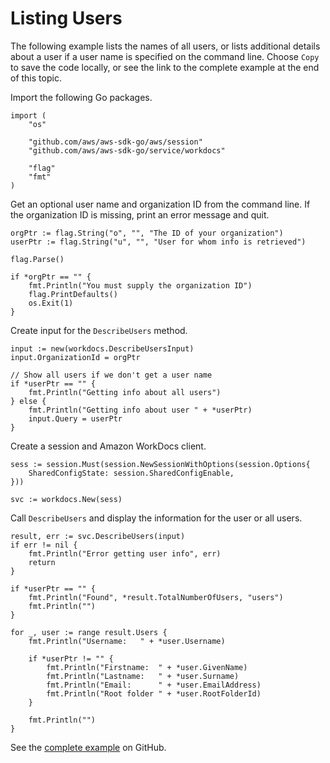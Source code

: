 # Listing Users<a name="wd-example-list-users"></a>

The following example lists the names of all users, or lists additional details about a user if a user name is specified on the command line\. Choose `Copy` to save the code locally, or see the link to the complete example at the end of this topic\.

Import the following Go packages\.

```
import (
    "os"

    "github.com/aws/aws-sdk-go/aws/session"
    "github.com/aws/aws-sdk-go/service/workdocs"

    "flag"
    "fmt"
)
```

Get an optional user name and organization ID from the command line\. If the organization ID is missing, print an error message and quit\.

```
orgPtr := flag.String("o", "", "The ID of your organization")
userPtr := flag.String("u", "", "User for whom info is retrieved")

flag.Parse()

if *orgPtr == "" {
    fmt.Println("You must supply the organization ID")
    flag.PrintDefaults()
    os.Exit(1)
}
```

Create input for the `DescribeUsers` method\.

```
input := new(workdocs.DescribeUsersInput)
input.OrganizationId = orgPtr

// Show all users if we don't get a user name
if *userPtr == "" {
    fmt.Println("Getting info about all users")
} else {
    fmt.Println("Getting info about user " + *userPtr)
    input.Query = userPtr
}
```

Create a session and Amazon WorkDocs client\.

```
sess := session.Must(session.NewSessionWithOptions(session.Options{
    SharedConfigState: session.SharedConfigEnable,
}))

svc := workdocs.New(sess)
```

Call `DescribeUsers` and display the information for the user or all users\.

```
result, err := svc.DescribeUsers(input)
if err != nil {
    fmt.Println("Error getting user info", err)
    return
}

if *userPtr == "" {
    fmt.Println("Found", *result.TotalNumberOfUsers, "users")
    fmt.Println("")
}

for _, user := range result.Users {
    fmt.Println("Username:   " + *user.Username)

    if *userPtr != "" {
        fmt.Println("Firstname:  " + *user.GivenName)
        fmt.Println("Lastname:   " + *user.Surname)
        fmt.Println("Email:      " + *user.EmailAddress)
        fmt.Println("Root folder " + *user.RootFolderId)
    }

    fmt.Println("")
}
```

See the [complete example](https://github.com/awsdocs/aws-doc-sdk-examples/blob/master/go/example_code/workdocs/wd_list_users.go) on GitHub\.